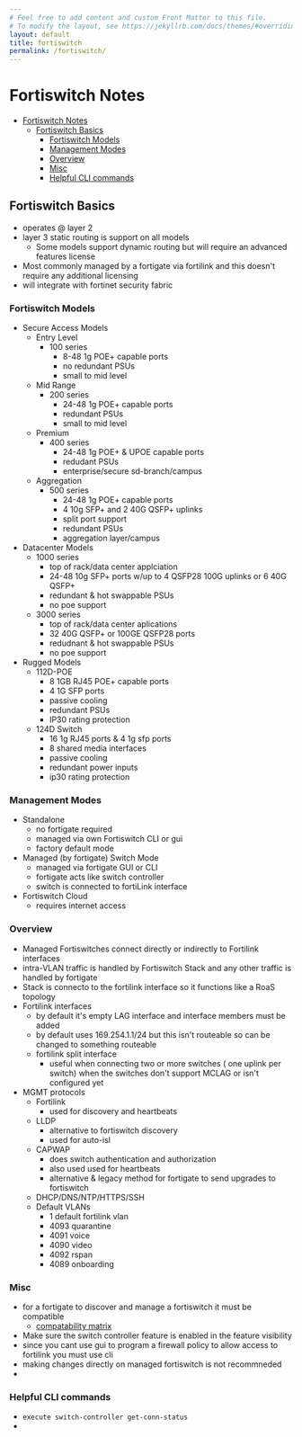 ```yaml
---
# Feel free to add content and custom Front Matter to this file.
# To modify the layout, see https://jekyllrb.com/docs/themes/#overriding-theme-defaults
layout: default
title: fortiswitch
permalink: /fortiswitch/
---
```

# Fortiswitch Notes

- [Fortiswitch Notes](#fortiswitch-notes)
  - [Fortiswitch Basics](#fortiswitch-basics)
    - [Fortiswitch Models](#fortiswitch-models)
    - [Management Modes](#management-modes)
    - [Overview](#overview)
    - [Misc](#misc)
    - [Helpful CLI commands](#helpful-cli-commands)


## Fortiswitch Basics

- operates @ layer 2 
- layer 3 static routing is support on all models
  - Some models support dynamic routing but will require an advanced features license
- Most commonly managed by a fortigate via fortilink and this doesn't require any additional licensing
- will integrate with fortinet security fabric

### Fortiswitch Models

- Secure Access Models
  - Entry Level
    - 100 series
      - 8-48 1g POE+ capable ports
      - no redundant PSUs
      - small to mid level
  - Mid Range
    - 200 series
      - 24-48 1g POE+ capable ports
      - redundant PSUs
      - small to mid level
  - Premium
    - 400 series
      - 24-48 1g POE+ & UPOE capable ports
      - redudant PSUs
      - enterprise/secure sd-branch/campus
  - Aggregation
    - 500 series
      - 24-48 1g POE+ capable ports
      - 4 10g SFP+ and 2 40G QSFP+ uplinks
      - split port support
      - redundant PSUs
      - aggregation layer/campus
- Datacenter Models
  - 1000 series
    - top of rack/data center applciation
    - 24-48 10g SFP+ ports w/up to 4 QSFP28 100G uplinks or 6 40G QSFP+ 
    - redundant & hot swappable PSUs
    - no poe support
  - 3000 series
    - top of rack/data center aplications
    - 32  40G QSFP+ or 100GE QSFP28 ports
    - redudnant & hot swappable PSUs
    - no poe support
- Rugged Models
  - 112D-POE
    - 8 1GB RJ45 POE+ capable ports 
    - 4 1G SFP ports
    - passive cooling
    - redundant PSUs
    - IP30 rating protection
  - 124D Switch
    - 16 1g RJ45 ports & 4 1g sfp ports
    - 8 shared media interfaces
    - passive cooling 
    - redundant power inputs
    - ip30 rating protection
  
### Management Modes

- Standalone
  - no fortigate required
  - managed via own Fortiswitch CLI or gui
  - factory default mode
- Managed (by fortigate) Switch Mode
  - managed via fortigate GUI or CLI
  - fortigate acts like switch controller
  - switch is connected to fortiLink interface
- Fortiswitch Cloud
  - requires internet access

### Overview

- Managed Fortiswitches connect directly or indirectly to Fortilink interfaces
- intra-VLAN traffic is handled by Fortiswitch Stack and any other traffic is handled by fortigate
- Stack is connecto to the fortilink interface so it functions like a RoaS topology
- Fortilink interfaces
  - by default it's empty LAG interface and interface members must be added
  - by default uses 169.254.1.1/24 but this isn't routeable so can be changed to something routeable
  - fortilink split interface
    - useful when connecting two or more switches ( one uplink per switch) when the switches don't support MCLAG or isn't configured yet
- MGMT protocols
  - Fortilink
    - used for discovery and heartbeats
  - LLDP
    - alternative to fortiswitch discovery
    - used for auto-isl
  - CAPWAP
    - does switch authentication and authorization
    - also used used for heartbeats
    - alternative & legacy method for fortigate to send upgrades to fortiswitch
  - DHCP/DNS/NTP/HTTPS/SSH
  - Default VLANs
    - 1 default fortilink vlan
    - 4093 quarantine
    - 4091 voice
    - 4090 video
    - 4092 rspan
    - 4089 onboarding


### Misc

- for a fortigate to discover and manage a fortiswitch it must be compatible
  - [compatability matrix](https://fortinetweb.s3.amazonaws.com/docs.fortinet.com/v2/attachments/d756e8a9-6d2d-11e9-81a4-00505692583a/FortiLinkCompatibility.pdf) 
- Make sure the switch controller feature is enabled in the feature visibility
- since you cant use gui to program a firewall policy to allow access to fortilink you must use cli
- making changes directly on managed fortiswitch is not recommneded
- 

### Helpful CLI commands

- `execute switch-controller get-conn-status`
- 

